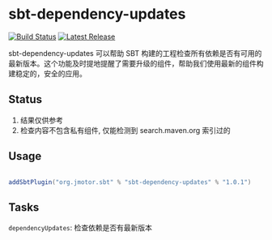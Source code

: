 # sbt-dependency-updates

[![Build Status](https://travis-ci.org/aiyanbo/sbt-dependency-updates.svg?branch=master)](https://travis-ci.org/aiyanbo/sbt-dependency-updates)
[![Latest Release](https://stack-badges.herokuapp.com/maven-central/org.jmotor.sbt/sbt-dependency-updates/latest.svg)](https://stack-badges.herokuapp.com/maven-central/org.jmotor.sbt/sbt-dependency-updates/latest)

sbt-dependency-updates 可以帮助 SBT 构建的工程检查所有依赖是否有可用的最新版本。这个功能及时提地提醒了需要升级的组件，帮助我们使用最新的组件构建稳定的，安全的应用。

## Status

1. 结果仅供参考
2. 检查内容不包含私有组件, 仅能检测到 search.maven.org 索引过的

## Usage

```scala

addSbtPlugin("org.jmotor.sbt" % "sbt-dependency-updates" % "1.0.1")

```

## Tasks

`dependencyUpdates`: 检查依赖是否有最新版本
